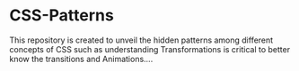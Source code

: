 # CSS-Patterns
This repository is created to unveil the hidden patterns among different concepts of CSS such as 
understanding Transformations is critical to better know the transitions and Animations....
